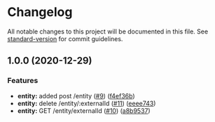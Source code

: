 # Changelog

All notable changes to this project will be documented in this file. See [standard-version](https://github.com/conventional-changelog/standard-version) for commit guidelines.

## 1.0.0 (2020-12-29)


### Features

* **entity:** added post /entity ([#9](https://github.com/MapColonies/id-2-osm/issues/9)) ([f4ef36b](https://github.com/MapColonies/id-2-osm/commit/f4ef36b209a845cc88214978c60de8cd679ddd0f))
* **entity:** delete /entity/:externalId ([#11](https://github.com/MapColonies/id-2-osm/issues/11)) ([eeee743](https://github.com/MapColonies/id-2-osm/commit/eeee7437ddcd547ec1a4262931ba6bb2730d7662))
* **entity:** GET /entity/externalId ([#10](https://github.com/MapColonies/id-2-osm/issues/10)) ([a8b9537](https://github.com/MapColonies/id-2-osm/commit/a8b9537b7cb6b77a562dc5af301e1c4158ea3136))
